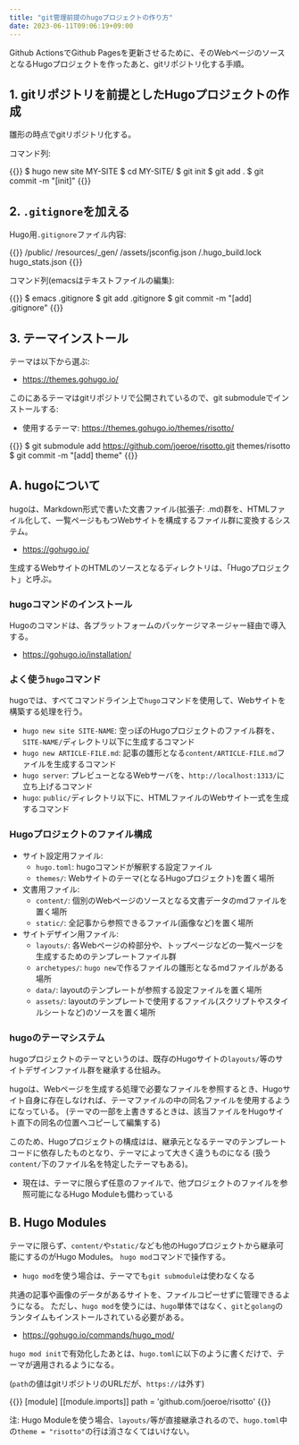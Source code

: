 ```yaml
---
title: "git管理前提のhugoプロジェクトの作り方"
date: 2023-06-11T09:06:19+09:00
---
```

Github ActionsでGithub Pagesを更新させるために、そのWebページのソースとなるHugoプロジェクトを作ったあと、gitリポジトリ化する手順。
<!--more-->

## 1. gitリポジトリを前提としたHugoプロジェクトの作成

雛形の時点でgitリポジトリ化する。

コマンド列:

{{<highlight bash>}}
$ hugo new site MY-SITE
$ cd MY-SITE/
$ git init
$ git add .
$ git commit -m "[init]"
{{</highlight>}}

## 2. `.gitignore`を加える

Hugo用`.gitignore`ファイル内容:

{{<highlight config>}}
/public/
/resources/_gen/
/assets/jsconfig.json
/.hugo_build.lock
hugo_stats.json
{{</highlight>}}

コマンド列(emacsはテキストファイルの編集):

{{<highlight bash>}}
$ emacs .gitignore
$ git add .gitignore
$ git commit -m "[add] .gitignore"
{{</highlight>}}

## 3. テーマインストール

テーマは以下から選ぶ:

- https://themes.gohugo.io/

このにあるテーマはgitリポジトリで公開されているので、git submoduleでインストールする:

- 使用するテーマ: https://themes.gohugo.io/themes/risotto/

{{<highlight bash>}}
$ git submodule add https://github.com/joeroe/risotto.git themes/risotto
$ git commit -m "[add] theme"
{{</highlight>}}

## A. hugoについて

hugoは、Markdown形式で書いた文書ファイル(拡張子: .md)群を、HTMLファイル化して、一覧ページももつWebサイトを構成するファイル群に変換するシステム。

- https://gohugo.io/

生成するWebサイトのHTMLのソースとなるディレクトリは、「Hugoプロジェクト」と呼ぶ。

### hugoコマンドのインストール

Hugoのコマンドは、各プラットフォームのパッケージマネージャー経由で導入する。

- https://gohugo.io/installation/

### よく使う`hugo`コマンド

hugoでは、すべてコマンドライン上で`hugo`コマンドを使用して、Webサイトを構築する処理を行う。

- `hugo new site SITE-NAME`: 空っぽのHugoプロジェクトのファイル群を、`SITE-NAME/`ディレクトリ以下に生成するコマンド
- `hugo new ARTICLE-FILE.md`: 記事の雛形となる`content/ARTICLE-FILE.md`ファイルを生成するコマンド
- `hugo server`: プレビューとなるWebサーバを、`http://localhost:1313/`に立ち上げるコマンド
- `hugo`: `public/`ディレクトリ以下に、HTMLファイルのWebサイト一式を生成するコマンド

### Hugoプロジェクトのファイル構成

- サイト設定用ファイル:
  - `hugo.toml`: hugoコマンドが解釈する設定ファイル
  - `themes/`: Webサイトのテーマ(となるHugoプロジェクト)を置く場所
- 文書用ファイル:
  - `content/`: 個別のWebページのソースとなる文書データのmdファイルを置く場所
  - `static/`: 全記事から参照できるファイル(画像など)を置く場所
- サイトデザイン用ファイル:
  - `layouts/`: 各Webページの枠部分や、トップページなどの一覧ページを生成するためのテンプレートファイル群
  - `archetypes/`: `hugo new`で作るファイルの雛形となるmdファイルがある場所
  - `data/`: layoutのテンプレートが参照する設定ファイルを置く場所
  - `assets/`: layoutのテンプレートで使用するファイル(スクリプトやスタイルシートなど)のソースを置く場所

### hugoのテーマシステム

hugoプロジェクトのテーマというのは、既存のHugoサイトの`layouts/`等のサイトデザインファイル群を継承する仕組み。

hugoは、Webページを生成する処理で必要なファイルを参照するとき、Hugoサイト自身に存在しなければ、テーマファイルの中の同名ファイルを使用するようになっている。
(テーマの一部を上書きするときは、該当ファイルをHugoサイト直下の同名の位置へコピーして編集する)

このため、Hugoプロジェクトの構成はは、継承元となるテーマのテンプレートコードに依存したものとなり、テーマによって大きく違うものになる
(扱う`content/`下のファイル名を特定したテーマもある)。

- 現在は、テーマに限らず任意のファイルで、他プロジェクトのファイルを参照可能になるHugo Moduleも備わっている



## B. Hugo Modules

テーマに限らず、`content/`や`static/`なども他のHugoプロジェクトから継承可能にするのがHugo Modules。
`hugo mod`コマンドで操作する。

- `hugo mod`を使う場合は、テーマでも`git submodule`は使わなくなる

共通の記事や画像のデータがあるサイトを、ファイルコピーせずに管理できるようになる。
ただし、`hugo mod`を使うには、`hugo`単体ではなく、`git`と`golang`のランタイムもインストールされている必要がある。

- https://gohugo.io/commands/hugo_mod/

`hugo mod init`で有効化したあとは、`hugo.toml`に以下のように書くだけで、テーマが適用されるようになる。

(`path`の値はgitリポジトリのURLだが、`https://`は外す)

{{<highlight toml>}}
[module]
  [[module.imports]]
    path = 'github.com/joeroe/risotto'
{{</highlight>}}


注: Hugo Moduleを使う場合、`layouts/`等が直接継承されるので、`hugo.toml`中の`theme = "risotto"`の行は消さなくてはいけない。